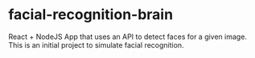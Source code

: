 # facial-recognition-brain
React + NodeJS App that uses an API to detect faces for a given image. This is an initial project to simulate facial recognition.
